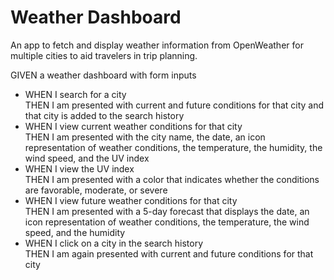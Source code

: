 # Weather Dashboard
An app to fetch and display weather information from OpenWeather for multiple cities to aid travelers in trip planning.

GIVEN a weather dashboard with form inputs
- WHEN I search for a city<br>
THEN I am presented with current and future conditions for that city and that city is added to the search history
- WHEN I view current weather conditions for that city<br>
THEN I am presented with the city name, the date, an icon representation of weather conditions, the temperature, the humidity, the wind speed, and the UV index
- WHEN I view the UV index<br>
THEN I am presented with a color that indicates whether the conditions are favorable, moderate, or severe
- WHEN I view future weather conditions for that city<br>
THEN I am presented with a 5-day forecast that displays the date, an icon representation of weather conditions, the temperature, the wind speed, and the humidity
- WHEN I click on a city in the search history<br>
THEN I am again presented with current and future conditions for that city